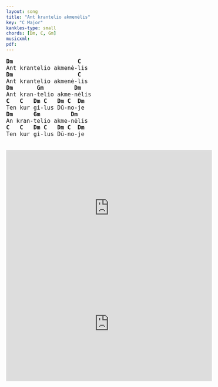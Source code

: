 ```yaml
---
layout: song
title: "Ant krantelio akmenėlis"
key: "C Major"
kankles-type: small
chords: [Dm, C, Gm]
musicxml:
pdf:
---
```


<pre style="font-size: 1.1em">
<b>Dm                   C</b>
Ant krantelio akmenė-lis 
<b>Dm                   C</b>
Ant krantelio akmenė-lis
<b>Dm       Gm         Dm</b>
Ant kran-telio akme-nėlis
<b>C   C   Dm C   Dm C  Dm</b>
Ten kur gi-lus Dū-no-je
<b>Dm      Gm         Dm</b>
An kran-telio akme-nėlis
<b>C   C   Dm C   Dm C  Dm</b>
Ten kur gi-lus Dū-no-je

</pre>

<iframe width="560" height="315" src="https://www.youtube.com/embed/OdzyTRHVxGU?si=li2bs7fDJvO76juI" title="YouTube video player" frameborder="0" allow="accelerometer; autoplay; clipboard-write; encrypted-media; gyroscope; picture-in-picture; web-share" referrerpolicy="strict-origin-when-cross-origin" allowfullscreen></iframe>

<iframe width="560" height="315" src="https://www.youtube.com/embed/ATi0MoGG_fg?si=R27vZBtRfwfTwuEG" title="YouTube video player" frameborder="0" allow="accelerometer; autoplay; clipboard-write; encrypted-media; gyroscope; picture-in-picture; web-share" referrerpolicy="strict-origin-when-cross-origin" allowfullscreen></iframe>